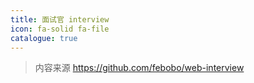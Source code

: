 ```yaml
---
title: 面试官 interview
icon: fa-solid fa-file
catalogue: true
---
```


> 内容来源 <https://github.com/febobo/web-interview>

